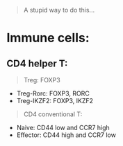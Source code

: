 > A stupid way to do this...
# Immune cells:
## CD4 helper T: 
> Treg: FOXP3
- Treg-Rorc: FOXP3, RORC
- Treg-IKZF2: FOXP3, IKZF2
> CD4 conventional T:
- Naive: CD44 low and CCR7 high
- Effector: CD44 high and CCR7 low
